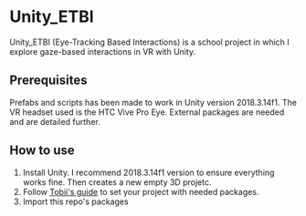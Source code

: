 # Unity_ETBI
Unity_ETBI (Eye-Tracking Based Interactions) is a school project in which I explore gaze-based interactions in VR with Unity.

## Prerequisites
Prefabs and scripts has been made to work in Unity version 2018.3.14f1. The VR headset used is the HTC Vive Pro Eye. External packages are needed and are detailed further.

## How to use

1. Install Unity. I recommend 2018.3.14f1 version to ensure everything works fine. Then creates a new empty 3D projetc.
2. Follow [Tobii's guide](https://vr.tobii.com/sdk/develop/unity/getting-started/vive-pro-eye/#step-3-download-and-import-the-vive-sranipal-sdk) to set your project with needed packages.
3. Import this repo's packages 

